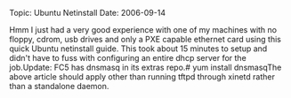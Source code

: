 Topic: Ubuntu Netinstall
Date: 2006-09-14

Hmm I just had a very good experience with one of my machines with no floppy, cdrom, usb drives and only a PXE capable ethernet card using this quick Ubuntu netinstall guide. This took about 15 minutes to setup and didn't have to fuss with configuring an entire dhcp server for the job.Update: FC5 has dnsmasq in its extras repo.# yum install dnsmasqThe above article should apply other than running tftpd through xinetd rather than a standalone daemon.
